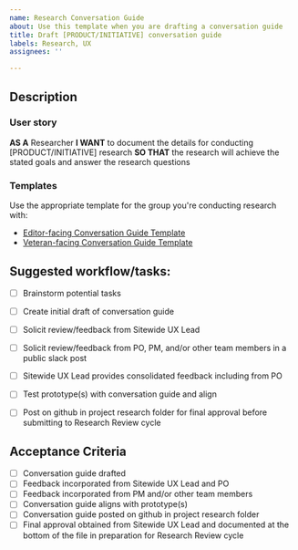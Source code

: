 ```yaml
---
name: Research Conversation Guide
about: Use this template when you are drafting a conversation guide
title: Draft [PRODUCT/INITIATIVE] conversation guide
labels: Research, UX
assignees: ''

---
```


## Description

### User story
**AS A** Researcher
**I WANT** to document the details for conducting [PRODUCT/INITIATIVE] research
**SO THAT** the research will achieve the stated goals and answer the research questions

### Templates

Use the appropriate template for the group you're conducting research with:
- [Editor-facing Conversation Guide Template](https://github.com/department-of-veterans-affairs/va.gov-team/blob/master/platform/cms/research/editor-moderation-guide.md)
- [Veteran-facing Conversation Guide Template](https://github.com/department-of-veterans-affairs/va.gov-team/blob/master/platform/research/planning/conversation-guide-template.md)

## Suggested workflow/tasks:
- [ ] Brainstorm potential tasks
- [ ] Create initial draft of conversation guide
- [ ] Solicit review/feedback from Sitewide UX Lead
- [ ] Solicit review/feedback from PO, PM, and/or other team members in a public slack post
- [ ] Sitewide UX Lead provides consolidated feedback including from PO
- [ ] Test prototype(s) with conversation guide and align
- [ ] Post on github in project research folder for final approval before submitting to Research Review cycle


## Acceptance Criteria
- [ ] Conversation guide drafted
- [ ] Feedback incorporated from Sitewide UX Lead and PO
- [ ] Feedback incorporated from PM and/or other team members
- [ ] Conversation guide aligns with prototype(s)
- [ ] Conversation guide posted on github in project research folder
- [ ] Final approval obtained from Sitewide UX Lead and documented at the bottom of the file in preparation for Research Review cycle
